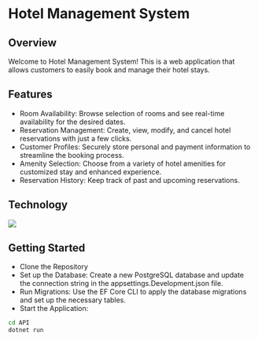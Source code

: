 # Hotel Management System

## Overview
Welcome to Hotel Management System! This is a web application that allows customers to easily book and manage their hotel stays.

## Features

- Room Availability: Browse selection of rooms and see real-time availability for the desired dates.
- Reservation Management: Create, view, modify, and cancel hotel reservations with just a few clicks.
- Customer Profiles: Securely store personal and payment information to streamline the booking process.
- Amenity Selection: Choose from a variety of hotel amenities for customized stay and enhanced experience.
- Reservation History: Keep track of past and upcoming reservations.

## Technology

<p>
  <a href="https://skillicons.dev">
    <img src="https://skillicons.dev/icons?i=cs,dotnet,postgres&perline=11" />
  </a>
</p>


## Getting Started

- Clone the Repository
- Set up the Database: Create a new PostgreSQL database and update the connection string in the appsettings.Development.json file.
- Run Migrations: Use the EF Core CLI to apply the database migrations and set up the necessary tables.
- Start the Application: 
```bash
cd API
dotnet run
```
